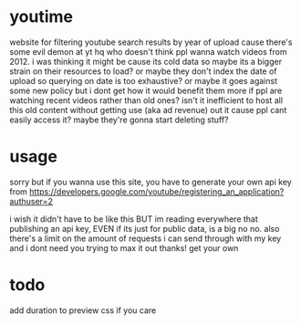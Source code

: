 # youtime
website for filtering youtube search results by year of upload cause there's some evil demon at yt hq who doesn't think ppl wanna watch videos from 2012.
i was thinking it might be cause its cold data so maybe its a bigger strain on their resources to load? or maybe they don't index the date of upload so querying on date is too exhaustive?
or maybe it goes against some new policy but i dont get how it would benefit them more if ppl are watching recent videos rather than old ones? isn't it inefficient to host all this old content without getting use (aka ad revenue) out it cause ppl cant easily access it? maybe they're gonna start deleting stuff?

# usage
sorry but if you wanna use this site, you have to generate your own api key from 
https://developers.google.com/youtube/registering_an_application?authuser=2

i wish it didn't have to be like this BUT im reading everywhere that publishing an api key, EVEN if its just for public data, is a big no no. also there's a limit on the amount of requests i can send through with my key and i dont need you trying to max it out thanks! get your own

# todo
add duration to preview
css if you care

